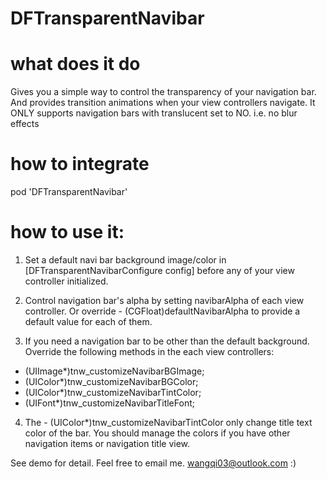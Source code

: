 # DFTransparentNavibar

# what does it do
Gives you a simple way to control the transparency of your navigation bar. 
And provides transition animations when your view controllers navigate.
It ONLY supports navigation bars with translucent set to NO. i.e. no blur effects

# how to integrate
pod 'DFTransparentNavibar'

# how to use it:

1. Set a default navi bar background image/color in [DFTransparentNavibarConfigure config] before any of your view controller initialized.

2. Control navigation bar's alpha by setting navibarAlpha of each view controller. Or override - (CGFloat)defaultNavibarAlpha to provide a default value for each of them.

3. If you need a navigation bar to be other than the default background. Override the following methods in the each view controllers:
- (UIImage*)tnw_customizeNavibarBGImage;
- (UIColor*)tnw_customizeNavibarBGColor;
- (UIColor*)tnw_customizeNavibarTintColor;
- (UIFont*)tnw_customizeNavibarTitleFont;

4. The - (UIColor*)tnw_customizeNavibarTintColor only change title text color of the bar. 
You should manage the colors if you have other navigation items or navigation title view.

See demo for detail.
Feel free to email me. wangqi03@outlook.com
:)
